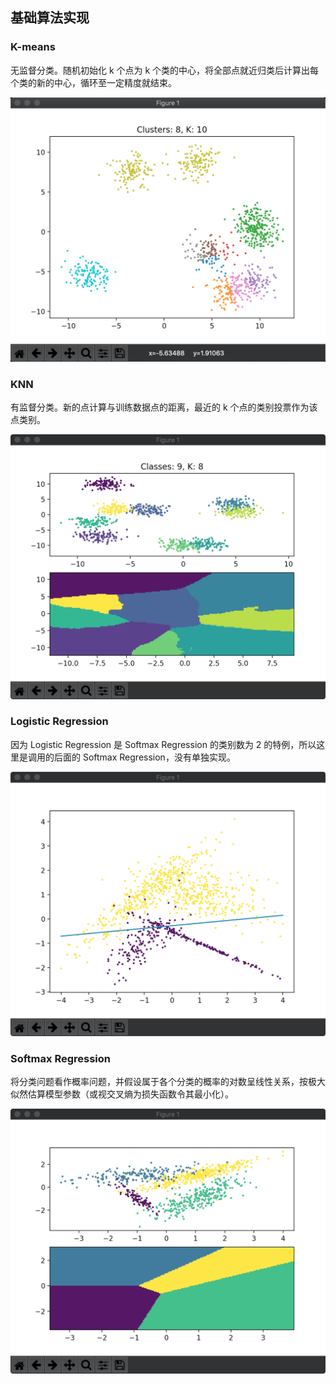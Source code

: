 ## 基础算法实现

### K-means

无监督分类。随机初始化 k 个点为 k 个类的中心，将全部点就近归类后计算出每个类的新的中心，循环至一定精度就结束。

![kmeans](kmeans/kmeans.png)

### KNN

有监督分类。新的点计算与训练数据点的距离，最近的 k 个点的类别投票作为该点类别。

![knn](knn/knn.png)

### Logistic Regression

因为 Logistic Regression 是 Softmax Regression 的类别数为 2 的特例，所以这里是调用的后面的 Softmax Regression，没有单独实现。

![logistic](softmax/logistic.png)

### Softmax Regression

将分类问题看作概率问题，并假设属于各个分类的概率的对数呈线性关系，按极大似然估算模型参数（或视交叉熵为损失函数令其最小化）。

![softmax](softmax/softmax.png)
